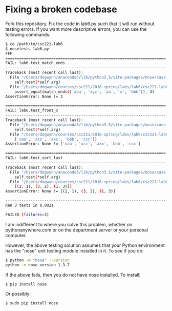 # Fixing a broken codebase

Fork this repository. Fix the code in lab6.py such that it will run
without testing errors. If you want more descriptive errors, you can
use the following commands:

```bash
$ cd /path/to/csc221-lab6
$ nosetests lab6.py
FFF
======================================================================
FAIL: lab6.test_match_ends
----------------------------------------------------------------------
Traceback (most recent call last):
  File "/Users/dogwynn/anaconda3/lib/python3.5/site-packages/nose/case.py", line 198, in runTest
    self.test(*self.arg)
  File "/Users/dogwynn/courses/csc221/2016-spring/labs/lab6/csc221-lab6/lab6.py", line 37, in test_match_ends
    assert_equal(match_ends(['aba', 'xyz', 'aa', 'x', 'bbb']), 3)
AssertionError: None != 3

======================================================================
FAIL: lab6.test_front_x
----------------------------------------------------------------------
Traceback (most recent call last):
  File "/Users/dogwynn/anaconda3/lib/python3.5/site-packages/nose/case.py", line 198, in runTest
    self.test(*self.arg)
  File "/Users/dogwynn/courses/csc221/2016-spring/labs/lab6/csc221-lab6/lab6.py", line 44, in test_front_x
    ['xaa', 'xzz', 'axx', 'bbb', 'ccc'])
AssertionError: None != ['xaa', 'xzz', 'axx', 'bbb', 'ccc']

======================================================================
FAIL: lab6.test_sort_last
----------------------------------------------------------------------
Traceback (most recent call last):
  File "/Users/dogwynn/anaconda3/lib/python3.5/site-packages/nose/case.py", line 198, in runTest
    self.test(*self.arg)
  File "/Users/dogwynn/courses/csc221/2016-spring/labs/lab6/csc221-lab6/lab6.py", line 54, in test_sort_last
    [(2, 1), (3, 2), (1, 3)])
AssertionError: None != [(2, 1), (3, 2), (1, 3)]

----------------------------------------------------------------------
Ran 3 tests in 0.002s

FAILED (failures=3)
```

I am indifferent to where you solve this problem, whether on
pythonanywhere.com or on the department server or your personal
computer.

However, the above testing solution assumes that your Python
environment has the "nose" unit testing module installed in it. To see
if you do:

```bash
$ python -m "nose" --version
python -m nose version 1.3.7
```

If the above fails, then you do not have nose installed. To install:

```bash
$ pip install nose
```

Or possibly:

```bash
$ sudo pip install nose
```
